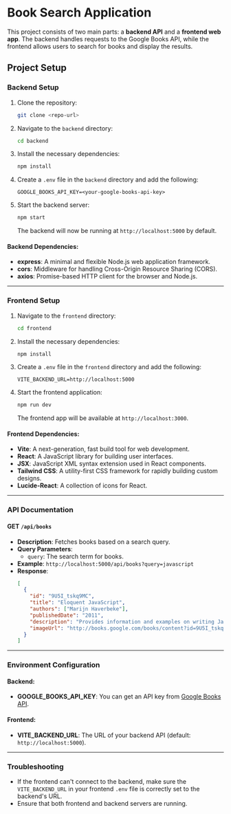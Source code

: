 # Book Search Application

This project consists of two main parts: a **backend API** and a **frontend web app**. The backend handles requests to the Google Books API, while the frontend allows users to search for books and display the results.

## Project Setup

### **Backend Setup**

1. Clone the repository:
    ```bash
    git clone <repo-url>
    ```

2. Navigate to the `backend` directory:
    ```bash
    cd backend
    ```

3. Install the necessary dependencies:
    ```bash
    npm install
    ```

4. Create a `.env` file in the `backend` directory and add the following:
    ```plaintext
    GOOGLE_BOOKS_API_KEY=<your-google-books-api-key>
    ```

5. Start the backend server:
    ```bash
    npm start
    ```

   The backend will now be running at `http://localhost:5000` by default.

#### Backend Dependencies:
- **express**: A minimal and flexible Node.js web application framework.
- **cors**: Middleware for handling Cross-Origin Resource Sharing (CORS).
- **axios**: Promise-based HTTP client for the browser and Node.js.

---

### **Frontend Setup**

1. Navigate to the `frontend` directory:
    ```bash
    cd frontend
    ```

2. Install the necessary dependencies:
    ```bash
    npm install
    ```

3. Create a `.env` file in the `frontend` directory and add the following:
    ```plaintext
    VITE_BACKEND_URL=http://localhost:5000
    ```

4. Start the frontend application:
    ```bash
    npm run dev
    ```

   The frontend app will be available at `http://localhost:3000`.

#### Frontend Dependencies:
- **Vite**: A next-generation, fast build tool for web development.
- **React**: A JavaScript library for building user interfaces.
- **JSX**: JavaScript XML syntax extension used in React components.
- **Tailwind CSS**: A utility-first CSS framework for rapidly building custom designs.
- **Lucide-React**: A collection of icons for React.

---

### **API Documentation**

#### **GET `/api/books`**

- **Description**: Fetches books based on a search query.
- **Query Parameters**:
  - `query`: The search term for books.
- **Example**: `http://localhost:5000/api/books?query=javascript`
- **Response**:
    ```json
    [
      {
        "id": "9U5I_tskq9MC",
        "title": "Eloquent JavaScript",
        "authors": ["Marijn Haverbeke"],
        "publishedDate": "2011",
        "description": "Provides information and examples on writing JavaScript code.",
        "imageUrl": "http://books.google.com/books/content?id=9U5I_tskq9MC&printsec=frontcover&img=1&zoom=1&edge=curl&source=gbs_api"
      }
    ]
    ```

---

### **Environment Configuration**

#### Backend:
- **GOOGLE_BOOKS_API_KEY**: You can get an API key from [Google Books API](https://developers.google.com/books).

#### Frontend:
- **VITE_BACKEND_URL**: The URL of your backend API (default: `http://localhost:5000`).

---

### **Troubleshooting**

- If the frontend can't connect to the backend, make sure the `VITE_BACKEND_URL` in your frontend `.env` file is correctly set to the backend's URL.
- Ensure that both frontend and backend servers are running.
